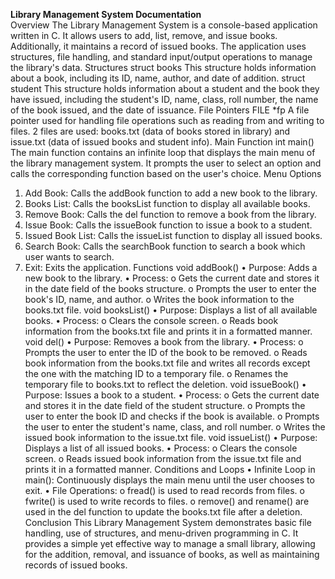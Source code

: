 <b>Library Management System Documentation</b>
<br>
Overview
The Library Management System is a console-based application written in C. It allows users to add, list, remove, and issue books. Additionally, it maintains a record of issued books. The application uses structures, file handling, and standard input/output operations to manage the library's data.
Structures
struct books   This structure holds information about a book, including its ID, name, author, and date of addition.
struct student   This structure holds information about a student and the book they have issued, including the student's ID, name, class, roll number, the name of the book issued, and the date of issuance.
File Pointers
FILE *fp   A file pointer used for handling file operations such as reading from and writing to files. 2 files are used: books.txt (data of books stored in library) and issue.txt (data of issued books and student info).
Main Function
int main()
The main function contains an infinite loop that displays the main menu of the library management system. It prompts the user to select an option and calls the corresponding function based on the user's choice.
Menu Options
1.	Add Book: Calls the addBook function to add a new book to the library.
2.	Books List: Calls the booksList function to display all available books.
3.	Remove Book: Calls the del function to remove a book from the library.
4.	Issue Book: Calls the issueBook function to issue a book to a student.
5.	Issued Book List: Calls the issueList function to display all issued books.
6.	Search Book: Calls the searchBook function to search a book which user wants to search.
7.	Exit: Exits the application.
Functions
void addBook()
•	Purpose: Adds a new book to the library.
•	Process:
o	Gets the current date and stores it in the date field of the books structure.
o	Prompts the user to enter the book's ID, name, and author.
o	Writes the book information to the books.txt file.
void booksList()
•	Purpose: Displays a list of all available books.
•	Process:
o	Clears the console screen.
o	Reads book information from the books.txt file and prints it in a formatted manner.
void del()
•	Purpose: Removes a book from the library.
•	Process:
o	Prompts the user to enter the ID of the book to be removed.
o	Reads book information from the books.txt file and writes all records except the one with the matching ID to a temporary file.
o	Renames the temporary file to books.txt to reflect the deletion.
void issueBook()
•	Purpose: Issues a book to a student.
•	Process:
o	Gets the current date and stores it in the date field of the student structure.
o	Prompts the user to enter the book ID and checks if the book is available.
o	Prompts the user to enter the student's name, class, and roll number.
o	Writes the issued book information to the issue.txt file.
void issueList()
•	Purpose: Displays a list of all issued books.
•	Process:
o	Clears the console screen.
o	Reads issued book information from the issue.txt file and prints it in a formatted manner.
Conditions and Loops
•	Infinite Loop in main(): Continuously displays the main menu until the user chooses to exit.
•	File Operations:
o	fread() is used to read records from files.
o	fwrite() is used to write records to files.
o	remove() and rename() are used in the del function to update the books.txt file after a deletion.
Conclusion
This Library Management System demonstrates basic file handling, use of structures, and menu-driven programming in C. It provides a simple yet effective way to manage a small library, allowing for the addition, removal, and issuance of books, as well as maintaining records of issued books.
